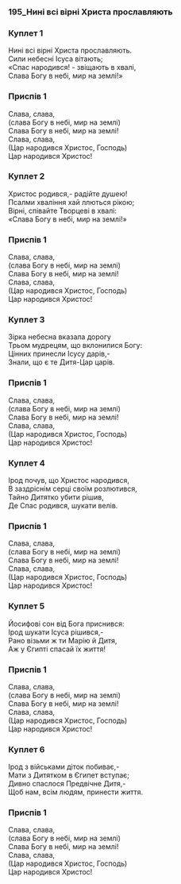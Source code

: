 ### 195_Нині всі вірні Христа прославляють
### Куплет 1
Нині всі вірні Христа прославляють.<br/>Сили небесні Ісуса вітають;<br/>«Спас народився! - звіщають в хвалі,<br/>Слава Богу в небі, мир на землі!»
### Приспів 1
Слава, слава, <br/>(слава Богу в небі, мир на землі) <br/>Слава Богу в небі, мир на землі! <br/>Cлава, слава, <br/>(Цар народився Христос, Господь)<br/>Цар народився Христос!
### Куплет 2
Христос родився,- радійте душею!<br/>Псалми хваління хай ллються рікою;<br/>Вірні, співайте Творцеві в хвалі:<br/>«Слава Богу в небі, мир на землі!»
### Приспів 1
Слава, слава, <br/>(слава Богу в небі, мир на землі)<br/>Слава Богу в небі, мир на землі!<br/>Cлава, слава, <br/>(Цар народився Христос, Господь)<br/>Цар народився Христос!
### Куплет 3
3ірка небесна вказала дорогу<br/>Трьом мудрецям, що вклонилися Богу:<br/>Цінних принесли Ісусу дарів,-<br/>Знали, що є те Дитя-Цар царів.
### Приспів 1
Слава, слава, <br/>(слава Богу в небі, мир на землі)<br/>Слава Богу в небі, мир на землі!<br/>Cлава, слава, <br/>(Цар народився Христос, Господь)<br/>Цар народився Христос!
### Куплет 4
Ірод почув, що Христос народився,<br/>В заздріснім серці своїм розлютився,<br/>Тайно Дитятко убити рішив,<br/>Де Спас родився, шукати велів.
### Приспів 1
Слава, слава, <br/>(слава Богу в небі, мир на землі)<br/>Слава Богу в небі, мир на землі!<br/>Cлава, слава, <br/>(Цар народився Христос, Господь)<br/>Цар народився Христос!
### Куплет 5
Йосифові сон від Бога приснився:<br/>Ірод шукати Ісуса рішився,-<br/>Рано візьми ж ти Марію й Дитя,<br/>Аж у Єгипті спасай їх життя!
### Приспів 1
Слава, слава, <br/>(слава Богу в небі, мир на землі)<br/>Слава Богу в небі, мир на землі!<br/>Cлава, слава, <br/>(Цар народився Христос, Господь)<br/>Цар народився Христос!
### Куплет 6
Ірод з військами діток побиває,-<br/>Мати з Дитятком в Єгипет вступає;<br/>Дивно спаслося Предвічне Дитя,-<br/>Щоб нам, всім людям, принести життя.
### Приспів 1
Слава, слава, <br/>(слава Богу в небі, мир на землі)<br/>Слава Богу в небі, мир на землі!<br/>Cлава, слава, <br/>(Цар народився Христос, Господь)<br/>Цар народився Христос!
